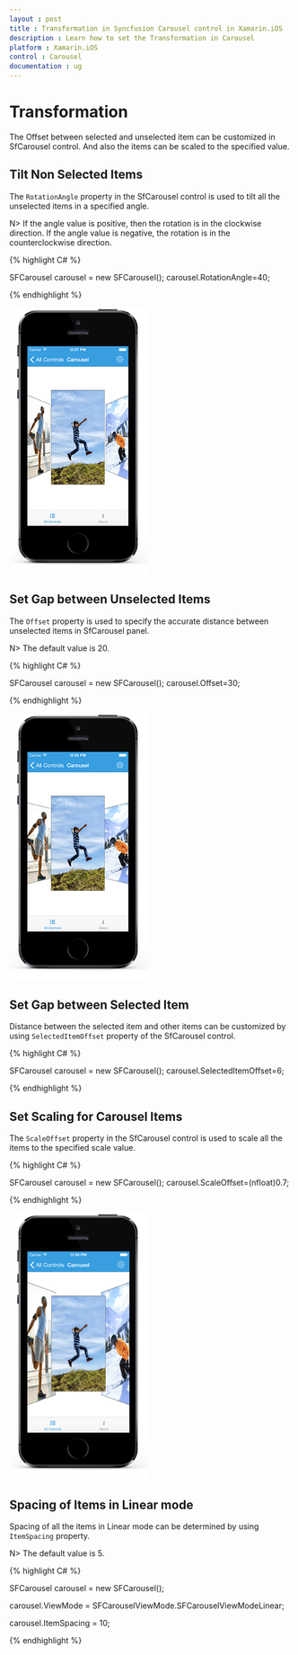 ```yaml
---
layout : post
title : Transformation in Syncfusion Carousel control in Xamarin.iOS
description : Learn how to set the Transformation in Carousel 
platform : Xamarin.iOS
control : Carousel
documentation : ug
---
```


# Transformation

The Offset between selected and unselected item can be customized in SfCarousel control. And also the items can be scaled to the specified value.

## Tilt Non Selected Items

The `RotationAngle` property in the SfCarousel control is used to tilt all the unselected items in a specified angle. 

N> If the angle value is positive, then the rotation is in the clockwise direction. If the angle value is negative, the rotation is in the counterclockwise direction. 

{% highlight C# %}

SFCarousel carousel = new SFCarousel();
carousel.RotationAngle=40;

{% endhighlight %}

![](images/rotationangle.png)

## Set Gap between Unselected Items

The `Offset` property is used to specify the accurate distance between unselected items in SfCarousel panel.  

N> The default value is 20.

{% highlight C# %}

SFCarousel carousel = new SFCarousel();
carousel.Offset=30;

{% endhighlight %}

![](images/offset.png)

## Set Gap between Selected Item

Distance between the selected item and other items can be customized by using `SelectedItemOffset` property of the SfCarousel control.

{% highlight C# %}

SFCarousel carousel = new SFCarousel();
carousel.SelectedItemOffset=6;

{% endhighlight %}

## Set Scaling for Carousel Items

The `ScaleOffset` property in the SfCarousel control is used to scale all the items to the specified scale value.

{% highlight C# %}

SFCarousel carousel = new SFCarousel();
carousel.ScaleOffset=(nfloat)0.7;

{% endhighlight %}

![](images/scaleoffset.png)

## Spacing of Items in Linear mode

Spacing of all the items in Linear mode can be determined by using `ItemSpacing` property.

N> The default value is 5. 

{% highlight C# %}

SFCarousel carousel = new SFCarousel();

carousel.ViewMode = SFCarouselViewMode.SFCarouselViewModeLinear;

carousel.ItemSpacing = 10;

{% endhighlight %}
